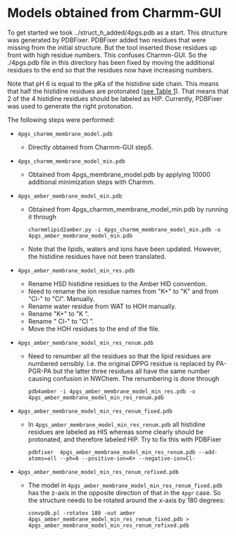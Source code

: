 Models obtained from Charmm-GUI
===============================

To get started we took ../struct_h_added/4pgs.pdb as a start. This structure was
generated by PDBFixer. PDBFixer added two residues that were missing from the
initial structure. But the tool inserted those residues up front with high
residue numbers. This confuses Charmm-GUI. So the ./4pgs.pdb file in this
directory has been fixed by moving the additional residues to the end so that 
the residues now have increasing numbers.

Note that pH 6 is equal to the pKa of the histidine side chain. This means that
half the histidine residues are protonated ([see Table 1](http://www.imgt.org/IMGTeducation/Aide-memoire/_UK/aminoacids/charge/)).
That means that 2 of the 4 histidine residues should be labeled as HIP.
Currently, PDBFixer was used to generate the right protonation.

The following steps were performed:

* `4pgs_charmm_membrane_model.pdb`
  * Directly obtained from Charmm-GUI step5.

* `4pgs_charmm_membrane_model_min.pdb`
  * Obtained from 4pgs_membrane_model.pdb by applying 10000 additional minimization
    steps with Charmm.

* `4pgs_amber_membrane_model_min.pdb`
  * Obtained from 4pgs_charmm_membrane_model_min.pdb by running it through
    ```
    charmmlipid2amber.py -i 4pgs_charmm_membrane_model_min.pdb -o 4pgs_amber_membrane_model_min.pdb
    ```
  * Note that the lipids, waters and ions have been updated. However, the
    histidine residues have not been translated.

* `4pgs_amber_membrane_model_min_res.pdb`
  * Rename HSD histidine residues to the Amber HID convention.
  * Need to rename the ion residue names from "K+" to "K" and from "Cl-" to "Cl". Manually.
  * Rename water residue from WAT to HOH manually.
  * Rename "K+" to "K ".
  * Rename " Cl-" to "Cl  ".
  * Move the HOH residues to the end of the file.

* `4pgs_amber_membrane_model_min_res_renum.pdb`
  * Need to renumber all the residues so that the lipid residues are numbered sensibly. I.e. the
    original DPPG residue is replaced by PA-PGR-PA but the latter three residues all have the
    same number causing confusion in NWChem. The renumbering is done through
    ```
    pdb4amber -i 4pgs_amber_membrane_model_min_res.pdb -o 4pgs_amber_membrane_model_min_res_renum.pdb
    ```

* `4pgs_amber_membrane_model_min_res_renum_fixed.pdb`
  * In `4pgs_amber_membrane_model_min_res_renum.pdb` all histidine residues are labeled as HIS whereas
    some clearly should be protonated, and therefore labeled HIP. Try to fix this with PDBFixer
    ```
    pdbfixer  4pgs_amber_membrane_model_min_res_renum.pdb --add-atoms=all --ph=6 --positive-ion=K+ --negative-ion=Cl-
    ```

* `4pgs_amber_membrane_model_min_res_renum_refixed.pdb`
  * The model in `4pgs_amber_membrane_model_min_res_renum_fixed.pdb` has the z-axis in the opposite direction
    of that in the `4pgr` case. So the structure needs to be rotated around the x-axis by 180 degrees:
    ```
    convpdb.pl -rotatex 180 -out amber 4pgs_amber_membrane_model_min_res_renum_fixed.pdb > 4pgs_amber_membrane_model_min_res_renum_refixed.pdb
    ```
